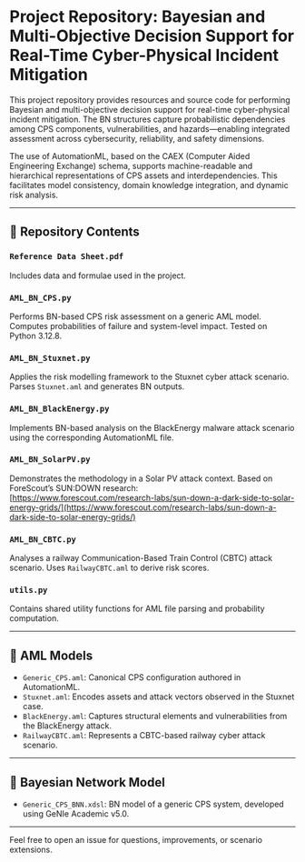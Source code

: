 # Project Repository: Bayesian and Multi-Objective Decision Support for Real-Time Cyber-Physical Incident Mitigation

This project repository provides resources and source code for performing Bayesian and multi-objective decision support for real-time cyber-physical incident mitigation. The BN structures capture probabilistic dependencies among CPS components, vulnerabilities, and hazards—enabling integrated assessment across cybersecurity, reliability, and safety dimensions.

The use of AutomationML, based on the CAEX (Computer Aided Engineering Exchange) schema, supports machine-readable and hierarchical representations of CPS assets and interdependencies. This facilitates model consistency, domain knowledge integration, and dynamic risk analysis.

---

## 📂 Repository Contents

### `Reference Data Sheet.pdf`
Includes data and formulae used in the project.

### `AML_BN_CPS.py`
Performs BN-based CPS risk assessment on a generic AML model. Computes probabilities of failure and system-level impact. Tested on Python 3.12.8.

### `AML_BN_Stuxnet.py`  
Applies the risk modelling framework to the Stuxnet cyber attack scenario. Parses `Stuxnet.aml` and generates BN outputs.

### `AML_BN_BlackEnergy.py`  
Implements BN-based analysis on the BlackEnergy malware attack scenario using the corresponding AutomationML file.

### `AML_BN_SolarPV.py`  
Demonstrates the methodology in a Solar PV attack context. Based on ForeScout’s SUN:DOWN research:  
[https://www.forescout.com/research-labs/sun-down-a-dark-side-to-solar-energy-grids/](https://www.forescout.com/research-labs/sun-down-a-dark-side-to-solar-energy-grids/)

### `AML_BN_CBTC.py`  
Analyses a railway Communication-Based Train Control (CBTC) attack scenario. Uses `RailwayCBTC.aml` to derive risk scores.

### `utils.py`  
Contains shared utility functions for AML file parsing and probability computation.

---

## 📁 AML Models

- `Generic_CPS.aml`: Canonical CPS configuration authored in AutomationML.
- `Stuxnet.aml`: Encodes assets and attack vectors observed in the Stuxnet case.
- `BlackEnergy.aml`: Captures structural elements and vulnerabilities from the BlackEnergy attack.
- `RailwayCBTC.aml`: Represents a CBTC-based railway cyber attack scenario.

---

## 📄 Bayesian Network Model

- `Generic_CPS_BNN.xdsl`: BN model of a generic CPS system, developed using GeNIe Academic v5.0.

---

Feel free to open an issue for questions, improvements, or scenario extensions.
